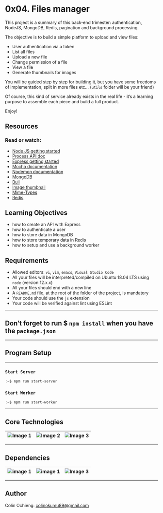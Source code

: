 # 0x04. Files manager

This project is a summary of this back-end trimester: authentication, NodeJS, MongoDB, Redis, pagination and background processing.

The objective is to build a simple platform to upload and view files:

- User authentication via a token
- List all files
- Upload a new file
- Change permission of a file
- View a file
- Generate thumbnails for images

You will be guided step by step for building it, but you have some freedoms of implementation, split in more files etc… (`utils` folder will be your friend)

Of course, this kind of service already exists in the real life - it’s a learning purpose to assemble each piece and build a full product.

Enjoy!

## Resources

### Read or watch:

- [Node JS getting started](https://nodejs.org/en/docs/guides/getting-started-guide)
- [Process API doc](https://node.readthedocs.io/en/latest/api/process/)
- [Express getting started](https://expressjs.com/en/starter/installing.html)
- [Mocha documentation](https://mochajs.org/)
- [Nodemon documentation](https://github.com/remy/nodemon#nodemon)
- [MongoDB](https://github.com/mongodb/node-mongodb-native)
- [Bull](https://github.com/OptimalBits/bull)
- [Image thumbnail](https://www.npmjs.com/package/image-thumbnail)
- [Mime-Types](https://www.npmjs.com/package/mime-types)
- [Redis](https://github.com/redis/node-redis)

## Learning Objectives

- how to create an API with Express
- how to authenticate a user
- how to store data in MongoDB
- how to store temporary data in Redis
- how to setup and use a background worker

## Requirements

- Allowed editors: `vi`, `vim`, `emacs`, `Visual Studio Code`
- All your files will be interpreted/compiled on Ubuntu 18.04 LTS using `node` (version 12.x.x)
- All your files should end with a new line
- A `README.md` file, at the root of the folder of the project, is mandatory
- Your code should use the `js` extension
- Your code will be verified against lint using ESLint

---

## Don’t forget to run $ `npm install` when you have the `package.json`

---

## Program Setup

---

### `Start Server`

```
:~$ npm run start-server
```

### `Start Worker`

```
:~$ npm run start-worker
```

---

## Core Technologies

| ![Image 1](https://encrypted-tbn0.gstatic.com/images?q=tbn:ANd9GcSTCxVvmk61dnihi9bEfgmV6gatFih8ZuLu7qMOxPpirUCK12JPSWg1SJsOpfxqeZIpZ7c&usqp=CAU) | ![Image 2](https://encrypted-tbn0.gstatic.com/images?q=tbn:ANd9GcSsNwjcbWvkYp-rn5vOCMeNkNUl9kmquTAon0br1DNfgdTEYdW2qr4lnLVtdeRg7zBrOMk&usqp=CAU) | ![Image 3](https://encrypted-tbn0.gstatic.com/images?q=tbn:ANd9GcRXBM7fu342qxqm35OYtXyzQGu4Ef0k62-o3uojpg11o8l9AdMUT1Ucl73U62fqKL0Zn4Y&usqp=CAU) |
| :----------------------------------------------------------------------------------------------------------------------------------------------: | :----------------------------------------------------------------------------------------------------------------------------------------------: | :----------------------------------------------------------------------------------------------------------------------------------------------: |

---

## Dependencies

| ![image 1](https://encrypted-tbn0.gstatic.com/images?q=tbn:ANd9GcTgezndC12xmQIGADp2K-Bp5gwbN1tuZgF571jE8QG4V3hlrNjXb9g0dpSXe4YWCh_Nf8Q&usqp=CAU) | ![image 1](https://encrypted-tbn0.gstatic.com/images?q=tbn:ANd9GcRoMHgl3DoGsc2w9pO5v8q1SPOfojrwak4UDRY-a4iowTVZsQ3Ka8iQhZWb5c9Nd2svx1Y&usqp=CAU) | ![Image 3](https://encrypted-tbn0.gstatic.com/images?q=tbn:ANd9GcTBISO-hGicQlPBBLMVqqhQZEjycsQDQdwaapFoRtQ2zBcNcvB-G4cMwxK8SnjDOBbLJ1w&usqp=CAU) |
| :----------------------------------------------------------------------------------------------------------------------------------------------: | :----------------------------------------------------------------------------------------------------------------------------------------------: | :----------------------------------------------------------------------------------------------------------------------------------------------: |

---

## Author

Colin Ochieng: colinokumu89@gmail.com

